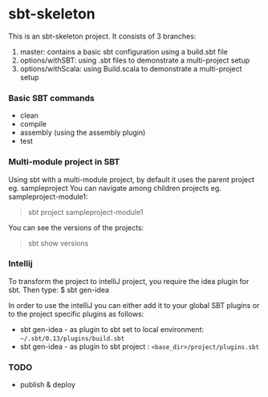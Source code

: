 sbt-skeleton
============

This is an sbt-skeleton project.
It consists of 3 branches: 
1. master: contains a basic sbt configuration using a build.sbt file
2. options/withSBT: using .sbt files to demonstrate a multi-project setup
3. options/withScala: using Build.scala to demonstrate a multi-project setup

### Basic SBT commands
- clean
- compile
- assembly (using the assembly plugin)
- test

### Multi-module project in SBT
Using sbt with a multi-module project, by default it uses the parent project eg. sampleproject
You can navigate among children projects eg. sampleproject-module1: 
> sbt
> project  sampleproject-module1

You can see the versions of the projects:
> sbt
> show versions 

### Intellij
To transform the project to intelliJ project, you require the idea plugin for sbt. 
Then type:
$ sbt gen-idea 

In order to use the intelliJ you can either add it to your global SBT plugins or to the project specific plugins as follows:
- sbt gen-idea - as plugin to sbt set to local environment: `~/.sbt/0.13/plugins/build.sbt`
- sbt gen-idea - as plugin to sbt project : `<base_dir>/project/plugins.sbt`

### TODO
* publish & deploy
